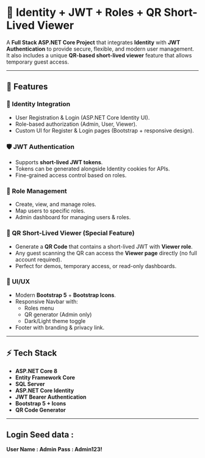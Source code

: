 # 🔐 Identity + JWT + Roles + QR Short-Lived Viewer

A **Full Stack ASP.NET Core Project** that integrates **Identity** with **JWT Authentication** to provide secure, flexible, and modern user management.  
It also includes a unique **QR-based short-lived viewer** feature that allows temporary guest access.

---

## 🚀 Features

### 🔑 Identity Integration
- User Registration & Login (ASP.NET Core Identity UI).
- Role-based authorization (Admin, User, Viewer).
- Custom UI for Register & Login pages (Bootstrap + responsive design).

### 🛡️ JWT Authentication
- Supports **short-lived JWT tokens**.
- Tokens can be generated alongside Identity cookies for APIs.
- Fine-grained access control based on roles.

### 👥 Role Management
- Create, view, and manage roles.
- Map users to specific roles.
- Admin dashboard for managing users & roles.

### 📱 QR Short-Lived Viewer (Special Feature)
- Generate a **QR Code** that contains a short-lived JWT with **Viewer role**.
- Any guest scanning the QR can access the **Viewer page** directly (no full account required).
- Perfect for demos, temporary access, or read-only dashboards.

### 🎨 UI/UX
- Modern **Bootstrap 5** + **Bootstrap Icons**.
- Responsive Navbar with:
  - Roles menu
  - QR generator (Admin only)
  - Dark/Light theme toggle
- Footer with branding & privacy link.

---

## ⚡ Tech Stack
- **ASP.NET Core  8**
- **Entity Framework Core**
- **SQL Server**
- **ASP.NET Core Identity**
- **JWT Bearer Authentication**
- **Bootstrap 5 + Icons**
- **QR Code Generator**

---
## Login  Seed data : 
**User Name : Admin**
**Pass : Admin123!**



